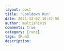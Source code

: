 ```yaml
---
layout: post
title: 'Cooldown Run'
date: 2021-12-07 10:47:50
author: multishiv19
comments: true
category: [runs]
tags: [Run]
description: 
---
```


<div width='100%' class='strava-embed-placeholder' data-embed-type='activity' data-embed-id='6356320238'></div>
<script src='https://strava-embeds.com/embed.js'></script>
